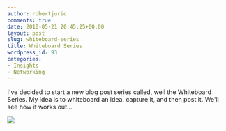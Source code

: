 ```yaml
---
author: robertjuric
comments: true
date: 2010-05-21 20:45:25+00:00
layout: post
slug: whiteboard-series
title: Whiteboard Series
wordpress_id: 93
categories:
- Insights
- Networking
---
```


I've decided to start a new blog post series called, well the Whiteboard Series. My idea is to whiteboard an idea, capture it, and then post it. We'll see how it works out...


![](http://robertj.files.wordpress.com/2010/05/100_0640.jpg?w=300)
